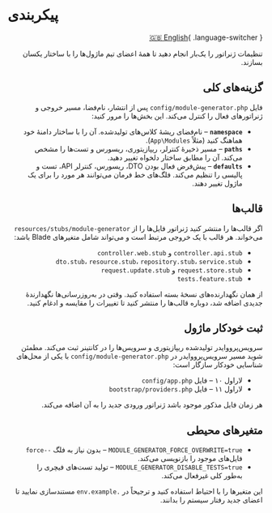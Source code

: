 # پیکربندی

<div dir="rtl" markdown="1"> 

[🇬🇧 English](../en/configuration.md){ .language-switcher }

تنظیمات ژنراتور را یک‌بار انجام دهید تا همهٔ اعضای تیم ماژول‌ها را با ساختار یکسان بسازند.

## گزینه‌های کلی

فایل `config/module-generator.php` پس از انتشار، نام‌فضا، مسیر خروجی و ژنراتورهای فعال را کنترل می‌کند. این بخش‌ها را مرور کنید:

- **`namespace`** – نام‌فضای ریشهٔ کلاس‌های تولیدشده. آن را با ساختار دامنهٔ خود هماهنگ کنید (مثلاً `App\Modules`).
- **`paths`** – مسیر ذخیرهٔ کنترلر، ریپازیتوری، ریسورس و تست‌ها را مشخص می‌کند. آن را مطابق ساختار دلخواه تغییر دهید.
- **`defaults`** – پیش‌فرض فعال بودن DTO، ریسورس، کنترلر API، تست و پالیسی را تنظیم می‌کند. فلگ‌های خط فرمان می‌توانند هر مورد را برای یک ماژول تغییر دهند.

## قالب‌ها

اگر قالب‌ها را منتشر کنید ژنراتور فایل‌ها را از `resources/stubs/module-generator` می‌خواند. هر قالب با یک خروجی مرتبط است و می‌تواند شامل متغیرهای Blade باشد:

- `controller.api.stub` و `controller.web.stub`
- `dto.stub`، `resource.stub`، `repository.stub`، `service.stub`
- `request.store.stub` و `request.update.stub`
- `tests.feature.stub`

از همان نگهدارنده‌های نسخهٔ بسته استفاده کنید. وقتی در به‌روزرسانی‌ها نگهدارندهٔ جدیدی اضافه شد، دوباره قالب‌ها را منتشر کنید تا تغییرات را مقایسه و ادغام کنید.

## ثبت خودکار ماژول

سرویس‌پرووایدر تولیدشده ریپازیتوری و سرویس‌ها را در کانتینر ثبت می‌کند. مطمئن شوید مسیر سرویس‌پرووایدر در `config/module-generator.php` با یکی از محل‌های شناسایی خودکار سازگار است:

- لاراول ۱۰ – فایل `config/app.php`
- لاراول ۱۱ – فایل `bootstrap/providers.php`

هر زمان فایل مذکور موجود باشد ژنراتور ورودی جدید را به آن اضافه می‌کند.

## متغیرهای محیطی

- `MODULE_GENERATOR_FORCE_OVERWRITE=true` – بدون نیاز به فلگ `--force` فایل‌های موجود را بازنویسی می‌کند.
- `MODULE_GENERATOR_DISABLE_TESTS=true` – تولید تست‌های فیچری را به‌طور کلی غیرفعال می‌کند.

این متغیرها را با احتیاط استفاده کنید و ترجیحاً در `.env.example` مستندسازی نمایید تا اعضای جدید رفتار سیستم را بدانند.

</div>
